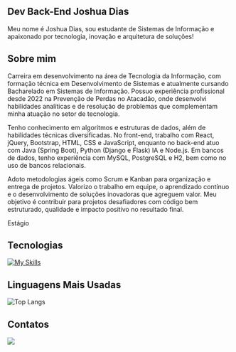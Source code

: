 ## Dev Back-End Joshua Dias
Meu nome é Joshua Dias, sou estudante de Sistemas de Informação e apaixonado por tecnologia, inovação e arquitetura de soluções!

## Sobre mim
Carreira em desenvolvimento na área de Tecnologia da Informação, com formação técnica em Desenvolvimento de Sistemas e atualmente cursando Bacharelado em Sistemas de Informação. Possuo experiência profissional desde 2022 na Prevenção de Perdas no Atacadão, onde desenvolvi habilidades analíticas e de resolução de problemas que complementam minha atuação no setor de tecnologia.

Tenho conhecimento em algoritmos e estruturas de dados, além de habilidades técnicas diversificadas. No front-end, trabalho com React, jQuery, Bootstrap, HTML, CSS e JavaScript, enquanto no back-end atuo com Java (Spring Boot), Python (Django e Flask) IA e Node.js. Em bancos de dados, tenho experiência com MySQL, PostgreSQL e H2, bem como no uso de bancos relacionais.

Adoto metodologias ágeis como Scrum e Kanban para organização e entrega de projetos. Valorizo o trabalho em equipe, o aprendizado contínuo e o desenvolvimento de soluções inovadoras que agreguem valor. Meu objetivo é contribuir para projetos desafiadores com código bem estruturado, qualidade e impacto positivo no resultado final.

Estágio

## Tecnologias

[![My Skills](https://skillicons.dev/icons?i=java,spring,python,kotlin,mysql,postgres,js,nodejs,react,git,aws,docker&perline=17)](https://skillicons.dev)

## Linguagens Mais Usadas

![Top Langs](https://github-readme-stats.vercel.app/api/top-langs/?username=joshuadias06&layout=compact&langs_count=6&theme=dark)

## Contatos
<div>
  <a href="https://www.linkedin.com/in/joshua-dias-8960121ba/"><img src = "https://img.shields.io/badge/LinkedIn-0077B5?style=for-the-badge&logo=linkedin&logoColor=white"></a>
</div>
